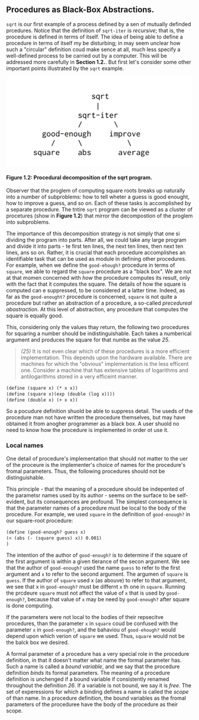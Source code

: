 ## Procedures as Black-Box Abstractions.

`sqrt` is our first example of a process defined by a sen of mutually definded prcedures. Notice that the definition of `sqrt-iter` is *recursive*; that is, the procedure is defined in terms of itself. The idea of being able to define a procedure in terms of itself my be disturbing; in may seem unclear how such a "circular" definition coud make sence at all, much less specify a well-defined process to be carried out by a computer. This will be addressed more carefully in **Section 1.2.**. But first let's consider some other important points illustrated by the `sqrt` example.

![Figure 1.2: Procedural decomposition of the sqrt program.](imgs/figure1.2.png)

#### Figure 1.2: Procedural decomposition of the sqrt program.

Observer that the proglem of computing square roots breaks up naturally into a number of subproblems: how to tell wheter a guess is good enought, how to improve a guess, and so on. Each of these tasks is accomplished by a separate procedure. The tntire `sqrt` program can be viewed as a cluster of procetures (show in **Figure 1.2**) that mirror the decompostion of the proglem into subproblems.

The importance of this decomposition strategy is not simply that one si dividing the program into parts. After all, we could take any large program and divide it into parts - te first ten lines, the next ten lines, then next ten lines, ans so on. Rather, it is crucial that each procedure accomplishes an identifiable task that can be used as module in defining other procedures. For example, when we define the `good-ehough?` procedure in terms of `square`, we able to regard the `square` procedure as a "black box". We are not at that momen concerned with *how* the procedure computes its result, only with the fact that it computes the square. The details of how the square is computed can e suppressed, to be considered at a latter time. Indeed, as far as the `good-enought?` procedure is concerned, `square` is not quite a procedure but rather an abstraction of a procedure, a so-called *precedureal abastraction*. At this level of abstraction, any procedure that computes the square is equally good.

This, considering only the values thay return, the following two procedures for squaring a number should be indistinguishable. Each takes a numberical argument and produces the square for that numbe as the value *25*.

> *(25)* It is not even clear which of these procedures is a more efficient implementation. This depends upon the hardware available. There are machines for which the "obvious" implementation is the less efficent one. Consider a machine that has extensive tables of logarithms and antilogarithms stored in a very efficeint manner.

```Lisp
(define (square x) (* x x))
(define (square x)(exp (double (log x))))
(define (double x) (+ x x))
```

So a pocudure definition shuold be able to suppress detail. The useds of the procedure man not have written the procedure themselves, but may have obtained it from anogher programmer as a black box. A user shuold no need  to know how the procedure is implemented in order ot use it.

### Local names

One detail of procedure's implementation that should not matter to the uer of the proceure is the implementer's choice of names for the procedure's fromal parameters. Thus, the following procedures should not be distinguishable.

This principle - that the meaning of a procedure should be indepented of the parametsr names used by its author - seems on the surface to be self-evident, but its consequences are profound. The simplest consequence is that the parameter names of a procedure must be local to the body of the procedure. For example, we used `square` in the definition of `good-enough?` in our square-root procedure:

```Lisp
(define (good-enough? guess x)
(< (abs (- (square guess) x)) 0.001)
)
```

The intention of the author of `good-enough?` is to determine if the square of the first argument is within a given tlerance of the secon argument. We see that the author of `good-enough?` used the name `guess` to refer to the first argument and `x` to refer to the second argument. The argumen of `square` is `guess`. If the author of `square` used x (as abouve) to refer to that argument, we see that x in `good-enough?` must be differnt `x` th one in `square`. Running the prcdeure `square` must not affect the value of `x` that is used by `good-enough?`, because that value of `x` may be need by `good-enough?` after square is done computing.

If the parameters were not local to the bodies of their repsecitve procedures, than the parameter `x` in `square` coud be confused with the parameter `x` in `good-enough?`, and the bahaviou of `good-ehough?` would depend upon which verion of `square` we used. Thus, `square` would not be the balck box we desired.

A formal parameter of a procedure has a very special role in the procedure definition, in that it doesn't matter what name the formal parameter has. Such a name is called a *bound variable*, and we say that the procedure definition *binds* its formal parameters. The meaning of a procedure definition is unchenged if a bound variable if consistently renamed throughout the definition *26*. If a variable is not bound, we say it is *free*. The set of experessions for which a binding defines a name is called the *scope* of than name. In a procedure definition, the bound variables as the fromal parameters of the proceduree have the body of the procedure as their scope.



